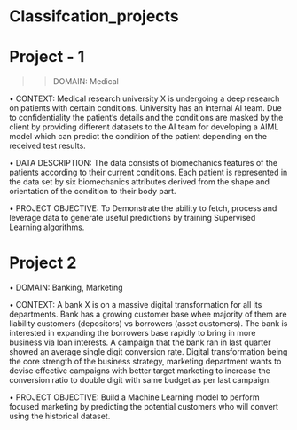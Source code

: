 # Classifcation_projects 
# Project - 1

>> DOMAIN: Medical

• CONTEXT: Medical research university X is undergoing a deep research on patients with certain conditions. University has an internal AI team.
Due to confidentiality the patient’s details and the conditions are masked by the client by providing different datasets to the AI team for
developing a AIML model which can predict the condition of the patient depending on the received test results.

• DATA DESCRIPTION: The data consists of biomechanics features of the patients according to their current conditions. Each patient is
represented in the data set by six biomechanics attributes derived from the shape and orientation of the condition to their body part.

• PROJECT OBJECTIVE: To Demonstrate the ability to fetch, process and leverage data to generate useful predictions by training Supervised
Learning algorithms.

# Project 2
• DOMAIN: Banking, Marketing

• CONTEXT: A bank X is on a massive digital transformation for all its departments. Bank has a growing customer base whee majority of them are
liability customers (depositors) vs borrowers (asset customers). The bank is interested in expanding the borrowers base rapidly to bring in more 
business via loan interests. A campaign that the bank ran in last quarter showed an average single digit conversion rate. Digital transformation 
being the core strength of the business strategy, marketing department wants to devise effective campaigns with better target marketing to 
increase the conversion ratio to double digit with same budget as per last campaign.

• PROJECT OBJECTIVE: Build a Machine Learning model to perform focused marketing by predicting the potential customers who will convert using the historical dataset.
